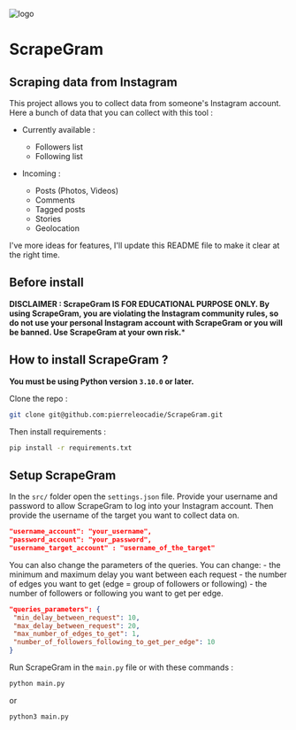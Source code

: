 ![logo](https://cdn.discordapp.com/attachments/764495556801331211/1005884280796368906/Logo-white.png)
# ScrapeGram

##  Scraping data from Instagram

This project allows you to collect data from someone's Instagram account. Here a bunch of data that you can collect with this tool :

- Currently available :
    * Followers list 
    * Following list

- Incoming :
    * Posts (Photos, Videos)
    * Comments
    * Tagged posts
    * Stories
    * Geolocation

I've more ideas for features, I'll update this README file to make it clear at the right time.

## Before install

**DISCLAIMER : ScrapeGram IS FOR EDUCATIONAL PURPOSE ONLY. By using ScrapeGram, you are violating the Instagram community rules, so do not use your personal Instagram account with ScrapeGram or you will be banned. Use ScrapeGram at your own risk.***

## How to install ScrapeGram ?

**You must be using Python version ```3.10.0``` or later.**

Clone the repo :
```bash
git clone git@github.com:pierreleocadie/ScrapeGram.git
```
Then install requirements :
```bash
pip install -r requirements.txt
```

## Setup  ScrapeGram

In the ```src/``` folder open the ```settings.json``` file. Provide your username and password to allow ScrapeGram to log into your Instagram account. Then provide the username of the target you want to collect data on.

```json
"username_account": "your_username",
"password_account": "your_password",
"username_target_account" : "username_of_the_target"
```

You can also change the parameters of the queries. You can change: - the minimum and maximum delay you want between each request - the number of edges you want to get (edge = group of followers or following) - the number of followers or following you want to get per edge.

```json
"queries_parameters": {
 "min_delay_between_request": 10,
 "max_delay_between_request": 20,
 "max_number_of_edges_to_get": 1,
 "number_of_followers_following_to_get_per_edge": 10
}
```

Run ScrapeGram in the ```main.py``` file or with these commands :
```bash
python main.py
```
or 
```bash
python3 main.py
```
